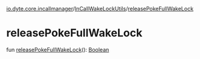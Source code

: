 [io.dyte.core.incallmanager](../index.md)/[InCallWakeLockUtils](index.md)/[releasePokeFullWakeLock](release-poke-full-wake-lock.md)

# releasePokeFullWakeLock


fun [releasePokeFullWakeLock](release-poke-full-wake-lock.md)(): [Boolean](https://kotlinlang.org/api/latest/jvm/stdlib/kotlin/-boolean/index.html)
